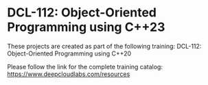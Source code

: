 # DCL-112: Object-Oriented Programming using C++23

These projects are created as part of the following training: DCL-112: Object-Oriented Programming using C++20

Please follow the link for the complete training catalog: https://www.deepcloudlabs.com/resources
